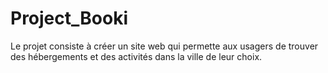 # Project_Booki
Le projet consiste à créer un site web qui permette aux usagers de trouver des hébergements et des activités dans la ville de leur choix.
